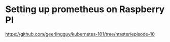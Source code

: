 # Setting up prometheus on Raspberry PI

<https://github.com/geerlingguy/kubernetes-101/tree/master/episode-10>